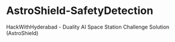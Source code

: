 # AstroShield-SafetyDetection
HackWithHyderabad - Duality AI Space Station Challenge Solution (AstroShield)
